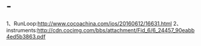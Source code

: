 # -
1、RunLoop:http://www.cocoachina.com/ios/20160612/16631.html
2、instruments:http://cdn.cocimg.com/bbs/attachment/Fid_6/6_24457_90eabb4ed5b3863.pdf
